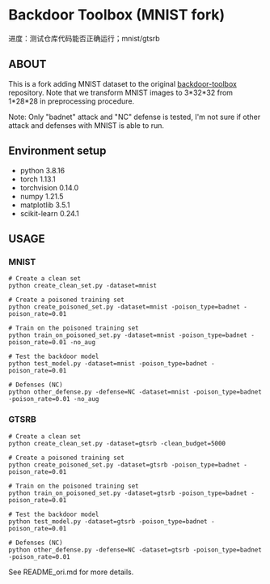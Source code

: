 # Backdoor Toolbox (MNIST fork)

进度：测试仓库代码能否正确运行；mnist/gtsrb

## ABOUT

This is a fork adding MNIST dataset to the original [backdoor-toolbox](https://github.com/vtu81/backdoor-toolbox) repository. Note that we transform MNIST images to 3\*32\*32 from 1\*28\*28 in preprocessing procedure.

Note: Only "badnet" attack and "NC" defense is tested, I'm not sure if other attack and defenses with MNIST is able to run. 

## Environment setup

- python 3.8.16
- torch 1.13.1
- torchvision 0.14.0
- numpy 1.21.5
- matplotlib 3.5.1
- scikit-learn 0.24.1

## USAGE

### MNIST

```
# Create a clean set
python create_clean_set.py -dataset=mnist

# Create a poisoned training set
python create_poisoned_set.py -dataset=mnist -poison_type=badnet -poison_rate=0.01

# Train on the poisoned training set
python train_on_poisoned_set.py -dataset=mnist -poison_type=badnet -poison_rate=0.01 -no_aug

# Test the backdoor model
python test_model.py -dataset=mnist -poison_type=badnet -poison_rate=0.01

# Defenses (NC)
python other_defense.py -defense=NC -dataset=mnist -poison_type=badnet -poison_rate=0.01 -no_aug

```

### GTSRB

```
# Create a clean set
python create_clean_set.py -dataset=gtsrb -clean_budget=5000

# Create a poisoned training set
python create_poisoned_set.py -dataset=gtsrb -poison_type=badnet -poison_rate=0.01

# Train on the poisoned training set
python train_on_poisoned_set.py -dataset=gtsrb -poison_type=badnet -poison_rate=0.01

# Test the backdoor model
python test_model.py -dataset=gtsrb -poison_type=badnet -poison_rate=0.01

# Defenses (NC)
python other_defense.py -defense=NC -dataset=gtsrb -poison_type=badnet -poison_rate=0.01

```

See README_ori.md for more details.


